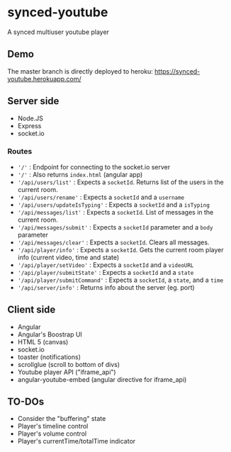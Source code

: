 # synced-youtube
A synced multiuser youtube player

## Demo
The master branch is directly deployed to heroku: https://synced-youtube.herokuapp.com/

## Server side

- Node.JS
- Express
- socket.io

### Routes

- `'/'` : Endpoint for connecting to the socket.io server
- `'/'` : Also returns `index.html` (angular app)
- `'/api/users/list'` : Expects a `socketId`. Returns list of the users in the current room.
- `'/api/users/rename'` : Expects a `socketId` and a `username`
- `'/api/users/updateIsTyping'` : Expects a `socketId` and a `isTyping`
- `'/api/messages/list'` : Expects a `socketId`. List of messages in the current room.
- `'/api/messages/submit'` : Expects a `socketId` parameter and a `body` parameter
- `'/api/messages/clear'` : Expects a `socketId`. Clears all messages.
- `'/api/player/info'` : Expects a `socketId`. Gets the current room player info (current video, time and state)
- `'/api/player/setVideo'` : Expects a `socketId` and a `videoURL`
- `'/api/player/submitState'` : Expects a `socketId` and a `state`
- `'/api/player/submitCommand'` : Expects a `socketId`, a `state`, and a `time`
- `'/api/server/info'` : Returns info about the server (eg. port)

## Client side

- Angular
- Angular's Boostrap UI
- HTML 5 (canvas)
- socket.io
- toaster (notifications)
- scrollglue (scroll to bottom of divs)
- Youtube player API ("iframe_api")
- angular-youtube-embed (angular directive for iframe_api)

## TO-DOs

- Consider the "buffering" state
- Player's timeline control
- Player's volume control
- Player's currentTime/totalTime indicator
